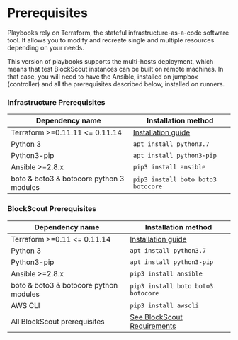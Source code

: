 # Prerequisites

Playbooks rely on Terraform, the stateful infrastructure-as-a-code software tool. It allows you to modify and recreate single and multiple resources depending on your needs.

This version of playbooks supports the multi-hosts deployment, which means that test BlockScout instances can be built on remote machines. In that case, you will need to have the Ansible, installed on jumpbox (controller) and all the prerequisites described below, installed on runners.

### Infrastructure Prerequisites

| Dependency name                          | Installation method                                                                      |
| ---------------------------------------- | ---------------------------------------------------------------------------------------- |
| Terraform >=0.11.11 <= 0.11.14           | [Installation guide](https://learn.hashicorp.com/terraform/getting-started/install.html) |
| Python 3                                 | `apt install python3.7`                                                                  |
| Python3-pip                              | `apt install python3-pip`                                                                |
| Ansible >=2.8.x                          | `pip3 install ansible`                                                                   |
| boto & boto3 & botocore python 3 modules | `pip3 install boto boto3 botocore`                                                       |

### BlockScout Prerequisites

| Dependency name                        | Installation method                                                                      |
| -------------------------------------- | ---------------------------------------------------------------------------------------- |
| Terraform >=0.11 <= 0.11.14            | [Installation guide](https://learn.hashicorp.com/terraform/getting-started/install.html) |
| Python 3                               | `apt install python3.7`                                                                  |
| Python3-pip                            | `apt install python3-pip`                                                                |
| Ansible >=2.8.x                        | `pip3 install ansible`                                                                   |
| boto & boto3 & botocore python modules | `pip3 install boto boto3 botocore`                                                       |
| AWS CLI                                | `pip3 install awscli`                                                                    |
| All BlockScout prerequisites           | [See BlockScout Requirements](../../requirements/requirements.md)                        |

